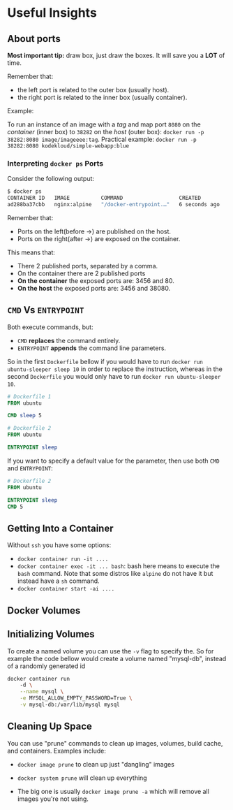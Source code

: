 # Useful Insights

## About ports

**Most important tip:** draw box, just draw the boxes. It will save you a **LOT**
of time.

Remember that:

- the left port is related to the outer box (usually host).
- the right port is related to the inner box (usually container).

Example:

To run an instance of an image with a *tag* and map port `8080` on the *container*
(inner box) to `38282` on the *host* (outer box): `docker run -p 38282:8080 image/imageeee:tag`.
Practical example: `docker run -p 38282:8080 kodekloud/simple-webapp:blue`

### Interpreting `docker ps` Ports

Consider the following output:

```bash
$ docker ps
CONTAINER ID   IMAGE          COMMAND                  CREATED         STATUS         PORTS                                           NAMES
ad288ba37cbb   nginx:alpine   "/docker-entrypoint.…"   6 seconds ago   Up 5 seconds   0.0.0.0:3456->3456/tcp, 0.0.0.0:38080->80/tcp   dazzling_mayer
```

Remember that:

- Ports on the left(before ->) are published on the host.
- Ports on the right(after ->) are exposed on the container.

This means that:

- There 2 published ports, separated by a comma.
- On the container there are 2 published ports
- **On the container** the exposed ports are: 3456 and 80.
- **On the host** the exposed ports are: 3456 and 38080.

## `CMD` Vs `ENTRYPOINT`

Both execute commands, but:

- `CMD` **replaces** the command entirely.
- `ENTRYPOINT` **appends** the command line parameters.

So in the first `Dockerfile` bellow if you would have to run
`docker run ubuntu-sleeper sleep 10` in order to replace the
instruction, whereas in the second `Dockerfile` you would only
have to run `docker run ubuntu-sleeper 10`.

```Dockerfile
# Dockerfile 1
FROM ubuntu

CMD sleep 5
```

```Dockerfile
# Dockerfile 2
FROM ubuntu

ENTRYPOINT sleep
```

If you want to specify a default value for the parameter, then
use both `CMD` and `ENTRYPOINT`:

```Dockerfile
# Dockerfile 2
FROM ubuntu

ENTRYPOINT sleep
CMD 5
```

## Getting Into a Container

Without `ssh` you have some options:

- `docker container run -it ....`
- `docker container exec -it ... bash`: bash here means to execute the `bash` command.
Note that some distros like `alpine` do not have it but instead have a `sh` command.
- `docker container start -ai ....`

## Docker Volumes

## Initializing Volumes

To create a named volume you can use the `-v` flag to specify the. So for example the code bellow would create a volume named "mysql-db", instead of a randomly generated id

```bash
docker container run 
    -d \
    --name mysql \
    -e MYSQL_ALLOW_EMPTY_PASSWORD=True \
    -v mysql-db:/var/lib/mysql mysql
```

## Cleaning Up Space

You can use "prune" commands to clean up images, volumes, build cache, and containers. Examples include:

- `docker image prune` to clean up just "dangling" images

- `docker system prune` will clean up everything

- The big one is usually `docker image prune -a` which will remove all images you're not using.
